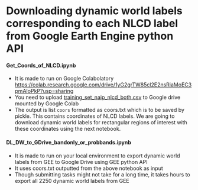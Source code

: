 # Downloading dynamic world labels corresponding to each NLCD label from Google Earth Engine python API

#### Get_Coords_of_NLCD.ipynb
- It is made to run on Google Colabolatory
  https://colab.research.google.com/drive/1yG2grTW85cl2E2nsRiaMoEC3pmAIoPkP?usp=sharing
- You need to upload [training_set_naip_nlcd_both.csv](https://github.com/calebrob6/dfc2021-msd-baseline/blob/master/data/splits/training_set_naip_nlcd_both.csv) to Google drive mounted by Google Colab
- The output is list `coors` formatted as coors.txt which is to be saved by pickle. This contains coordinates of NLCD labels. We are going to download dynamic world labels for rectangular regions of interest with these coordinates using the next notebook.

####  DL_DW_to_GDrive_bandonly_or_probbands.ipynb
- It is made to run on your local environment to export dynamic world labels from GEE to Google Drive using GEE python API
- It uses coors.txt outputted from the above notebook as input
- Though submitting tasks might not take for a long time, it takes hours to export all 2250 dynamic world labels from GEE
